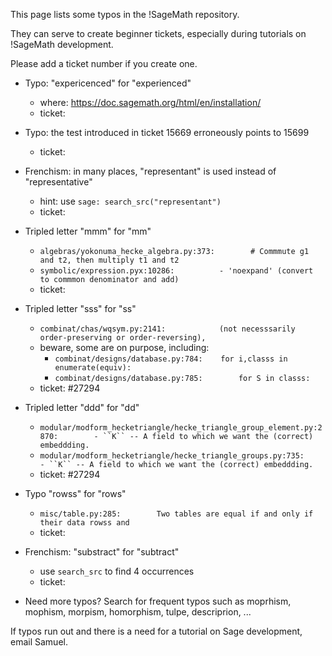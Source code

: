 This page lists some typos in the !SageMath repository.

They can serve to create beginner tickets, especially during tutorials on !SageMath development.

Please add a ticket number if you create one.

  * Typo: "expericenced" for "experienced"
    * where: https://doc.sagemath.org/html/en/installation/
    * ticket: 

  * Typo: the test introduced in ticket 15669 erroneously points to 15699
    * ticket:

  * Frenchism: in many places, "representant" is used instead of "representative"
    * hint: use `sage: search_src("representant")`
    * ticket:

  * Tripled letter "mmm" for "mm"
    * `algebras/yokonuma_hecke_algebra.py:373:        # Commmute g1 and t2, then multiply t1 and t2`
    * `symbolic/expression.pyx:10286:          - 'noexpand' (convert to commmon denominator and add)`
    * ticket: 

  * Tripled letter "sss" for "ss"
      * `combinat/chas/wqsym.py:2141:            (not necesssarily order-preserving or order-reversing),`
      * beware, some are on purpose, including:
        * `combinat/designs/database.py:784:    for i,classs in enumerate(equiv):`
        * `combinat/designs/database.py:785:        for S in classs:`
      * ticket: #27294

  * Tripled letter "ddd" for "dd"
      * `modular/modform_hecketriangle/hecke_triangle_group_element.py:2870:        - ``K`` -- A field to which we want the (correct) embeddding.`
      * `modular/modform_hecketriangle/hecke_triangle_groups.py:735:        - ``K`` -- A field to which we want the (correct) embeddding.`
      * ticket: #27294

  * Typo "rowss" for "rows"
    * `misc/table.py:285:        Two tables are equal if and only if their data rowss and`
    * ticket: 

  * Frenchism: "substract" for "subtract"
    * use `search_src` to find 4 occurrences
    * ticket: 

  * Need more typos? Search for frequent typos such as moprhism, mophism, morpism, homorphism, tulpe, descriprion, ...

If typos run out and there is a need for a tutorial on Sage development, email Samuel.
